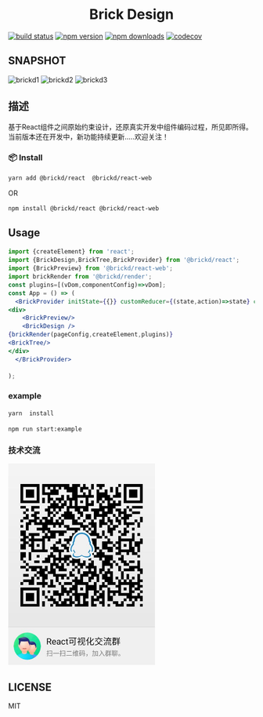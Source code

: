 <h1 align='center'>Brick Design</h1>

[![build status](https://travis-ci.org/brick-design/react-visual-editor.svg?branch=brickd)](https://travis-ci.org/github/brick-design/react-visual-editor)
[![npm version](https://img.shields.io/npm/v/@brickd/react.svg?style=flat-square)](https://www.npmjs.com/package/brickd)
[![npm downloads](https://img.shields.io/npm/dm/brickd.svg?style=flat-square)](https://www.npmjs.com/package/brickd)
[![codecov](https://codecov.io/gh/brick-design/react-visual-editor/branch/master/graph/badge.svg)](https://codecov.io/gh/brick-design/react-visual-editor)

## SNAPSHOT
![brickd1](https://user-images.githubusercontent.com/15995127/85188005-7e4de100-b2d6-11ea-9441-2bd5570b14a9.gif)
![brickd2](https://user-images.githubusercontent.com/15995127/85187856-86595100-b2d5-11ea-883e-e45313797fb3.gif)
![brickd3](https://user-images.githubusercontent.com/15995127/85187862-92451300-b2d5-11ea-8394-a6c06b45de97.gif)

## 描述
基于React组件之间原始约束设计，还原真实开发中组件编码过程，所见即所得。当前版本还在开发中，新功能持续更新.....欢迎关注！


###  📦 Install
```sh
yarn add @brickd/react  @brickd/react-web
```
OR
```sh
npm install @brickd/react @brickd/react-web
```
## Usage
```jsx
import {createElement} from 'react';
import {BrickDesign,BrickTree,BrickProvider} from '@brickd/react';
import {BrickPreview} from '@brickd/react-web';
import brickRender from '@brickd/render';
const plugins=[(vDom,componentConfig)=>vDom];
const App = () => (
  <BrickProvider initState={{}} customReducer={(state,action)=>state} config={{...}}>
<div>
    <BrickPreview/>
    <BrickDesign />
{brickRender(pageConfig,createElement,plugins)}
<BrickTree/>
</div>
  </BrickProvider>

);
```
### example

```
yarn  install

npm run start:example
```

### 技术交流

 <img src="./docs/QQ.jpeg" width="300" />

## LICENSE

MIT
